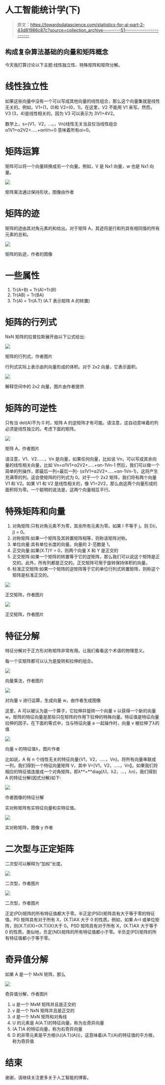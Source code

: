 # 人工智能统计学(下)

> 原文：<https://towardsdatascience.com/statistics-for-ai-part-2-43d81986c87c?source=collection_archive---------51----------------------->

## 构成复杂算法基础的向量和矩阵概念

今天我打算讨论以下主题:线性独立性、特殊矩阵和矩阵分解。

# 线性独立性

如果这些向量中没有一个可以写成其他向量的线性组合，那么这个向量集就是线性无关的。例如，V1=(1，0)和 V2=(0，1)。在这里，V2 不能用 V1 来写。然而，V3 (3，4)是线性相关的，因为 V3 可以表示为 3V1+4V2。

数学上，s={V1，V2，…。，Vn}线性无关当且仅当线性组合α1V1+α2V2+…..+αnVn=0 意味着所有αi=0。

# 矩阵运算

矩阵可以将一个向量转换成另一个向量。例如，V 是 Nx1 向量，w 也是 Nx1 向量。

![](img/2434bd14be40ef4b69c155110b6de8df.png)

矩阵乘法通过保持形状，图像由作者

# 矩阵的迹

矩阵的迹由其对角元素的和给出。对于矩阵 A，其迹将是行和列具有相同值的所有元素的总和。

![](img/5dd5007bf69047b2b99dce46e12aa5b0.png)

矩阵的轨迹，作者的图像

# 一些属性

1.  Tr(A+B) = Tr(A)+Tr(B)
2.  Tr(AB) = Tr(BA)
3.  Tr(A) = Tr(A.T) (A.T 表示矩阵 A 的转置)

# 矩阵的行列式

NxN 矩阵的拉普拉斯展开由以下公式给出:

![](img/8a037e699a63da49e90a9b98ef10d203.png)

矩阵的行列式，作者图片

行列式实际上表示由列向量形成的体积。对于 2x2 向量，它表示面积。

![](img/748c4bf0ddf215d3f1caa234da4a2646.png)

解释空间中的 2x2 向量，图片由作者提供

# 矩阵的可逆性

只有当 det(A)不为 0 时，矩阵 A 的逆矩阵才有可能。请注意，这自动意味着的列必须是线性独立的。考虑下面的矩阵。

![](img/9aa413685c16ef497c918709cde7d831.png)

矩阵 A，作者图片

请注意，V1、V2……，Vn 是向量，如果任何向量，比如说 Vn，可以写成其余向量的线性相关向量，比如 Vn=α1V1+α2V2+…..+αn-1Vn-1 然后，我们可以做一个简单的列操作，即最后一列=最后一列- (α1V1+α2V2+…..+αn-1Vn-1)，这将产生充满零的列。这会使矩阵的行列式为 0。对于一个 2x2 矩阵，我们将有两个向量 V1 和 V2。如果 V1 和 V2 是线性相关的，像 V1=2V2，那么由这两个向量形成的面积将为零。一个聪明的说法是，这两个向量相互平行。

# 特殊矩阵和向量

1.  对角矩阵:只有对角元素不为零，其余所有元素为零。如果 I 不等于 j，则 D(i，j) = 0。
2.  对称矩阵:如果一个矩阵及其转置矩阵相等，则称该矩阵对称。
3.  单位向量:具有单位长度的向量。向量的 2-范数是 1。
4.  正交向量:如果(X.T)Y = 0，则两个向量 X 和 Y 是正交的
5.  正交矩阵:如果一个矩阵的转置等于它的逆矩阵，那么我们可以说这个矩阵是正交的。此外，所有列都是正交的。正交矩阵可用于旋转保持体积的向量。
6.  标准正交矩阵:如果一个矩阵的逆矩阵等于它的单位行列式转置矩阵，则称这个矩阵是标准正交的。

![](img/cd3c4431e6cd5cbe398ab6cb27e32e8d.png)

正交矩阵，作者图片

![](img/75ac31f34bd4ce34f945bc5a009ba394.png)

正交矩阵，作者图片

# 特征分解

特征分解对于正方形对称矩阵非常有用。让我们看看这个术语的物理意义。

每一个实矩阵都可以认为是旋转和拉伸的组合。

![](img/e2567e2cf58b07a139fafb8f2bbda7a0.png)

向量乘法，作者图片

![](img/b6866b518247577fcc8dcf2f10a73fd5.png)

对向量 v 进行运算，生成向量 w，由作者生成图像

这里，A 可以被认为是一个算子，它拉伸并旋转一个向量 v 以获得一个新的向量 w。矩阵的特征向量是那些只在矩阵的作用下拉伸的特殊向量。特征值是特征向量拉伸的因子。在下面的等式中，当与特征向量 a 一起操作时，向量 v 被拉伸了λ的值

![](img/4da18dfa758e8d8e79512a817c021f5c.png)

向量 v 的特征值λ，图片作者

比如说，A 有 n 个线性无关的特征向量{V1，V2，…..，Vn}。将所有向量串联成一列，我们得到一个特征向量矩阵 V，其中 V=[V1，V2，…..，Vn】。如果我们将相应的特征值连接成一个对角矩阵，即λ**=**diag(λ1，λ2，…，λn)，我们得到 A 的特征分解(因式分解)如下:

![](img/3d3fd1b6bc1cfe5b8466640e518eb756.png)

作者图像的特征分解

实对称矩阵有实特征向量和实特征值。

![](img/b69f5ee708bc426812ea06781fbf9e2b.png)

实对称矩阵，图像 y 作者

# 二次型与正定矩阵

二次型可以解释为“加权”长度。

![](img/7cc89dd6fa781ec1ffce2f8aa3744368.png)

二次型，作者图片

![](img/763109da0cc0d2a32992a201ea72fd2a.png)

二次型，作者图片

正定(PD)矩阵的所有特征值都大于零。半正定(PSD)矩阵具有大于等于零的特征值。PD 矩阵具有对于所有 X，(X.T)AX 大于 0 的性质。例如，如果 A=I 或单位矩阵，则(X.T)I(X)=(X.T)(X)大于 0。PSD 矩阵具有对于所有 X，(X.T)AX 大于等于 0 的性质。类似地，负定(ND)矩阵的所有特征值都小于零。半负定(PD)矩阵的所有特征值都小于等于零。

# 奇异值分解

如果 A 是一个 MxN 矩阵，那么

![](img/586adc50fb1a52d27d6f50c092f29db6.png)

奇异值分解，作者图片

1.  u 是一个 MxM 矩阵并且是正交的
2.  v 是一个 NxN 矩阵并且是正交的
3.  d 是一个 MxN 矩阵和对角线
4.  U 的元素是 A(A.T)的特征向量，称为左奇异向量
5.  (A.T)A 的特征向量，称为右奇异向量
6.  D 的非零元素是平方根(λ((A.T)(A)))，这意味着(A.T)(A)的特征值的平方根，称为奇异值

# 结束

谢谢，请继续关注更多关于人工智能的博客。
